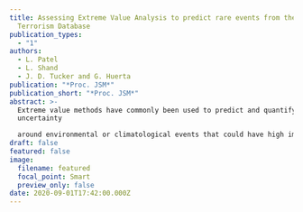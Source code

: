 ```yaml
---
title: Assessing Extreme Value Analysis to predict rare events from the Global
  Terrorism Database
publication_types:
  - "1"
authors:
  - L. Patel
  - L. Shand
  - J. D. Tucker and G. Huerta
publication: "*Proc. JSM*"
publication_short: "*Proc. JSM*"
abstract: >-
  Extreme value methods have commonly been used to predict and quantify
  uncertainty

  around environmental or climatological events that could have high impact on human ca- sualties or costs (e.g. earthquakes, hurricanes, flooding, wildfires). In this work, our focus is to study the number of casualties as the variable of interest, from the Global Terrorism Database (GTD) for a particular region and time frame and characterize events via finding extreme observations and fitting both a Generalized Extreme Value (GEV) and General- ized Pareto Distribution (GPD) to this data. We assess whether the goodness of fit of the GEV and GPD parameters are adequate for our framework. For the latter, we also provide graphical representations of predicted 95% and 99% quantiles based on our models and compare these to the actual data. The results of these analyses are a building block into the development of a representative Bayesian hierarchical model that fully characterizes the spatial-temporal relationships present in extreme events from the GTD.
draft: false
featured: false
image:
  filename: featured
  focal_point: Smart
  preview_only: false
date: 2020-09-01T17:42:00.000Z
---
```

